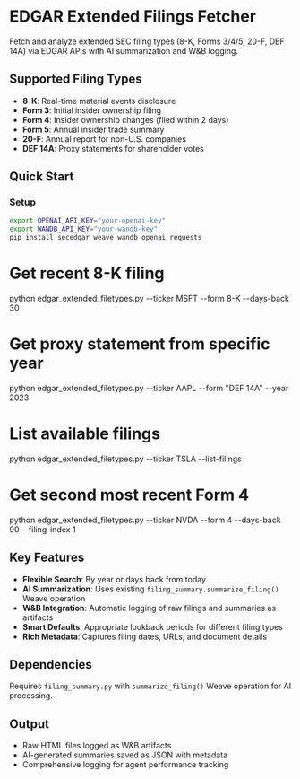 # EDGAR Extended Filings Fetcher

Fetch and analyze extended SEC filing types (8-K, Forms 3/4/5, 20-F, DEF 14A) via EDGAR APIs with AI summarization and W&B logging.

## Supported Filing Types

- **8-K**: Real-time material events disclosure
- **Form 3**: Initial insider ownership filing  
- **Form 4**: Insider ownership changes (filed within 2 days)
- **Form 5**: Annual insider trade summary
- **20-F**: Annual report for non-U.S. companies
- **DEF 14A**: Proxy statements for shareholder votes

## Quick Start

### Setup
```bash
export OPENAI_API_KEY="your-openai-key"
export WANDB_API_KEY="your-wandb-key"
pip install secedgar weave wandb openai requests
```

# Get recent 8-K filing
python edgar_extended_filetypes.py --ticker MSFT --form 8-K --days-back 30

# Get proxy statement from specific year
python edgar_extended_filetypes.py --ticker AAPL --form "DEF 14A" --year 2023

# List available filings
python edgar_extended_filetypes.py --ticker TSLA --list-filings

# Get second most recent Form 4
python edgar_extended_filetypes.py --ticker NVDA --form 4 --days-back 90 --filing-index 1

## Key Features

- **Flexible Search**: By year or days back from today
- **AI Summarization**: Uses existing `filing_summary.summarize_filing()` Weave operation
- **W&B Integration**: Automatic logging of raw filings and summaries as artifacts
- **Smart Defaults**: Appropriate lookback periods for different filing types
- **Rich Metadata**: Captures filing dates, URLs, and document details

## Dependencies

Requires `filing_summary.py` with `summarize_filing()` Weave operation for AI processing.

## Output

- Raw HTML files logged as W&B artifacts
- AI-generated summaries saved as JSON with metadata
- Comprehensive logging for agent performance tracking